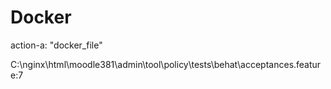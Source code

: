 # Docker
action-a: "docker_file"

C:\nginx\html\moodle381\admin\tool\policy\tests\behat\acceptances.feature:7
